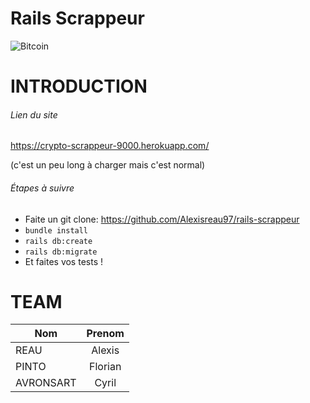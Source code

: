 # Rails Scrappeur

![Bitcoin](http://image.noelshack.com/fichiers/2018/45/5/1541771209-bitcoin.png)

# INTRODUCTION

###### Lien du site

https://crypto-scrappeur-9000.herokuapp.com/

(c'est un peu long à charger mais c'est normal)

###### Étapes à suivre

* Faite un git clone: https://github.com/Alexisreau97/rails-scrappeur
* `bundle install`
* `rails db:create`
* `rails db:migrate`
* Et faites vos tests !

# TEAM

| Nom      | Prenom        |
| -------- |:-------------:|
| REAU     | Alexis        |
| PINTO    | Florian       |
| AVRONSART    | Cyril       |
